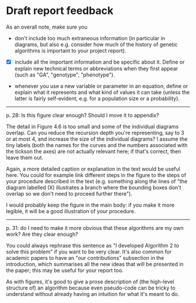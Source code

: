 # Draft report feedback 

As an overall note, make sure you 

- don't include too much extraneous information (in particular in diagrams, but also e.g. consider how much of the history of genetic algorithms is important to your project report).
- [x] include all the important information and be specific about it. Define or explain new technical terms or abbreviations when they first appear (such as "GA", "genotype", "phenotype"). 
- whenever you use a new variable or parameter in an equation, define or
explain what it represents and what kind of values it can take (unless
the latter is fairly self-evident, e.g. for a population size or a
probability).





---

p. 28: Is this figure clear enough? Should I move it to appendix?

The detail in Figure 4.6 is too small and some of the individual
diagrams overlap. Can you reduce the recursion depth you're
representing, say to 3 or at most 4, and increase the size of the
individual diagrams? I assume the tiny labels (both the names for the
curves and the numbers associated with the tickson the axes) are not
actually relevant here; if that's correct, then leave them out. 

Again, a more detailed caption or explanation in the text would be
useful here. You could for example link different steps in the figure to
the steps of your procedure described in the text (e.g. something along
the lines of "the diagram labelled (X) illustrates a branch where the
bounding boxes don't overlap so we don't need to proceed further there").

I would probably keep the figure in the main body: if you make it more
legible, it will be a good illustration of your procedure.

----

p. 31: do I need to make it more obvious that these algorithms are my
own work? Are they clear enough?

You could always rephrase this sentence as "I developed Algorithm 2 to
solve this problem" if you want to be very clear. It's also common for
academic papers to have an "our contributions" subsection in the
introduction, which summarises all the new ideas that will be presented
in the paper; this may be useful for your report too.

As with figures, it's good to give a prose description of (the
high-level structure of) an algorithm because even pseudo-code can be
tricky to understand without already having an intuition for what it's
meant to do.


